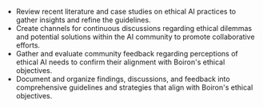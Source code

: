 - Review recent literature and case studies on ethical AI practices to gather insights and refine the guidelines.
- Create channels for continuous discussions regarding ethical dilemmas and potential solutions within the AI community to promote collaborative efforts.
- Gather and evaluate community feedback regarding perceptions of ethical AI needs to confirm their alignment with Boiron's ethical objectives.
- Document and organize findings, discussions, and feedback into comprehensive guidelines and strategies that align with Boiron's ethical objectives.